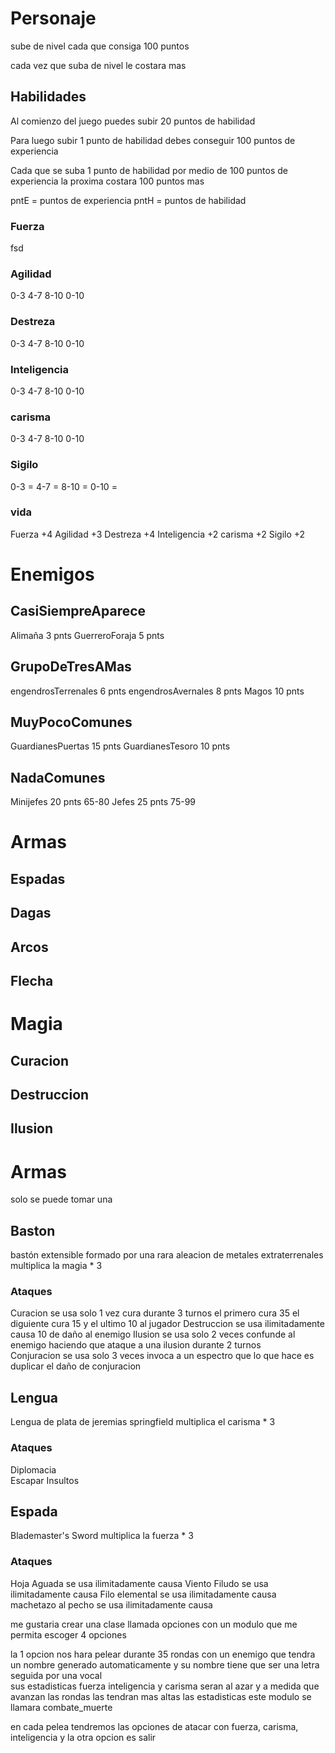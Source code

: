 # Personaje
sube de nivel cada que consiga 100 puntos

cada vez que suba de nivel le costara mas

## Habilidades
Al comienzo del juego puedes subir 20 puntos de habilidad

Para luego subir 1 punto de habilidad debes conseguir 100 puntos de experiencia 

Cada que se suba 1 punto de habilidad por medio de 100 puntos de experiencia la proxima costara 100 puntos mas

pntE = puntos de experiencia
pntH = puntos de habilidad

### Fuerza
fsd

### Agilidad
0-3 4-7 8-10 0-10
 
### Destreza
0-3 4-7 8-10 0-10

### Inteligencia
0-3 4-7 8-10 0-10
    
### carisma
0-3 4-7 8-10 0-10

### Sigilo
0-3 =  4-7 =  8-10 =  0-10 =

### vida
Fuerza       +4
Agilidad     +3
Destreza     +4
Inteligencia +2
carisma      +2
Sigilo       +2





# Enemigos

## CasiSiempreAparece
Alimaña             3   pnts 
GuerreroForaja      5   pnts 

## GrupoDeTresAMas
engendrosTerrenales 6   pnts
engendrosAvernales  8   pnts
Magos               10  pnts

## MuyPocoComunes
GuardianesPuertas   15  pnts
GuardianesTesoro    10  pnts 

## NadaComunes
Minijefes           20  pnts   65-80
Jefes               25  pnts   75-99

# Armas

## Espadas

## Dagas

## Arcos

## Flecha

# Magia 

## Curacion

## Destruccion

## Ilusion 


# Armas
 solo se puede tomar una

## Baston 
 bastón extensible formado por una rara aleacion de metales extraterrenales 
 multiplica la magia * 3
### Ataques
Curacion            se usa solo 1 vez cura durante 3 turnos el primero cura 35 el diguiente cura 15 y el ultimo 10 al jugador
Destruccion         se usa ilimitadamente causa 10 de daño al enemigo
Ilusion             se usa solo 2 veces confunde al enemigo haciendo que ataque a una ilusion durante 2 turnos   
Conjuracion         se usa solo 3 veces invoca a un espectro  que lo que hace es duplicar el daño de conjuracion

## Lengua 
 Lengua de plata de jeremias springfield
 multiplica el carisma * 3 
### Ataques
Diplomacia          
Escapar
Insultos  

## Espada
 Blademaster's Sword
 multiplica la fuerza * 3 
### Ataques
Hoja Aguada         se usa ilimitadamente causa 
Viento Filudo       se usa ilimitadamente causa 
Filo elemental      se usa ilimitadamente causa   
machetazo al pecho  se usa ilimitadamente causa 



me gustaria  crear una clase llamada opciones con un modulo que me permita escoger 4 opciones 

la 1 opcion nos hara pelear durante 35 rondas con un enemigo que tendra un nombre generado automaticamente
y su nombre tiene que ser una letra seguida por una vocal  
sus estadisticas fuerza inteligencia y carisma seran al azar y a medida que avanzan las rondas las tendran mas altas las 
estadisticas este modulo se llamara combate_muerte



en cada pelea tendremos las opciones de atacar con fuerza, carisma, inteligencia y la otra opcion es salir







